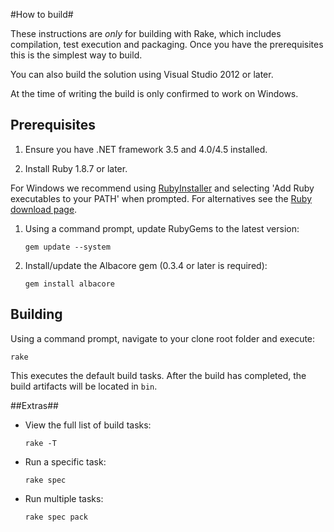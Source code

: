 #How to build#

These instructions are *only* for building with Rake, which includes compilation, test execution and packaging. Once you have the prerequisites this is the simplest way to build.

You can also build the solution using Visual Studio 2012 or later.

At the time of writing the build is only confirmed to work on Windows.

## Prerequisites ##

1. Ensure you have .NET framework 3.5 and 4.0/4.5 installed.

1. Install Ruby 1.8.7 or later.

 For Windows we recommend using [RubyInstaller](http://rubyinstaller.org/) and selecting 'Add Ruby executables to your PATH' when prompted. For alternatives see the [Ruby download page](http://www.ruby-lang.org/en/downloads/).
1. Using a command prompt, update RubyGems to the latest version:

    `gem update --system`

1. Install/update the Albacore gem (0.3.4 or later is required):

    `gem install albacore`

## Building ##

Using a command prompt, navigate to your clone root folder and execute:

`rake`

This executes the default build tasks. After the build has completed, the build artifacts will be located in `bin`.

##Extras##

* View the full list of build tasks:

    `rake -T`

* Run a specific task:

    `rake spec`

* Run multiple tasks:

    `rake spec pack`
